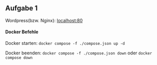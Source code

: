 ## Aufgabe 1

Wordpress(bzw. Nginx): [localhost:80](http://localhost:80)

#### Docker Befehle

Docker starten:
`docker compose -f ./compose.json up -d`

Docker beenden:
`docker compose -f ./compose.json down`
oder
`docker compose down`
